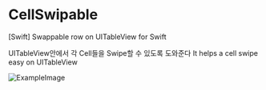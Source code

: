 # CellSwipable
[Swift] Swappable row on UITableView for Swift

UITableView안에서 각 Cell들을 Swipe할 수 있도록 도와준다
It helps a cell swipe easy on UITableView

![ExampleImage](/images/swipable.png)

